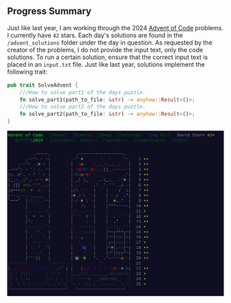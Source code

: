 ## Progress Summary
Just like last year, I am working through the 2024 [Advent of Code](https://adventofcode.com/2024) problems. I currently have `42` stars. Each day's solutions are found in the `/advent_solutions` folder under the day in question. As requested by the creator of the problems, I do not provide the input text, only the code solutions. To run a certain solution, ensure that the correct input text is placed in an `input.txt` file. Just like last year, solutions implement the following trait: 
```rust
pub trait SolveAdvent {
    ///How to solve part1 of the days puzzle.
    fn solve_part1(path_to_file: &str) -> anyhow::Result<()>;
    ///How to solve part2 of the days puzzle.
    fn solve_part2(path_to_file: &str) -> anyhow::Result<()>;
}
```

![Progress Screenshot](./progress_screenshot.png)